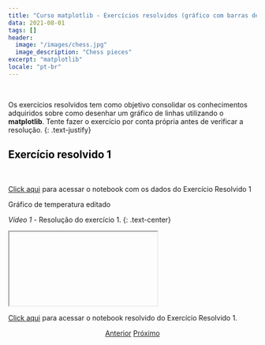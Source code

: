 ```yaml
---
title: "Curso matplotlib - Exercícios resolvidos (gráfico com barras de erros)"
data: 2021-08-01
tags: []
header:
  image: "/images/chess.jpg"
  image_description: "Chess pieces"
excerpt: "matplotlib"
locale: "pt-br"
---
```


<br>

Os exercícios resolvidos tem como objetivo consolidar os conhecimentos adquiridos sobre como desenhar um gráfico de linhas utilizando o **matplotlib**. Tente fazer o exercício por conta própria antes de verificar a resolução.
{: .text-justify}

<h2><a style="color:black" id="">Exercício resolvido 1</a></h2>

<br>

[Click aqui]() para acessar o notebook com os dados do Exercício Resolvido 1

Gráfico de temperatura editado

*Vídeo 1* - Resolução do exercício	1.
{: .text-center}
<iframe></iframe>


[Click aqui]() para acessar o notebook resolvido do Exercício Resolvido 1.




<p style="text-align: center">
  <a href="/Curso-matplotlib-33" class="btn btn--success">Anterior</a>
  <a href="/Curso-matplotlib-35" class="btn btn--success">Próximo</a>
</p>
